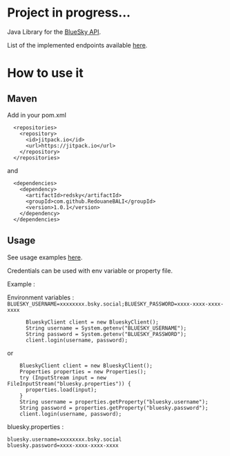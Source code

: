 # Project in progress...

Java Library for the [BlueSky API](https://docs.bsky.app/).

List of the implemented endpoints
available [here](https://github.com/RedouaneBALI/RedSky/blob/main/src/main/java/io/github/redouanebali/IBlueskyClient.java).

# How to use it

## Maven

Add in your pom.xml

```
  <repositories>
    <repository>
      <id>jitpack.io</id>
      <url>https://jitpack.io</url>
    </repository>
  </repositories>
```

and

```
  <dependencies>
    <dependency>
      <artifactId>redsky</artifactId>
      <groupId>com.github.RedouaneBALI</groupId>
      <version>1.0.1</version>
    </dependency>
  </dependencies>  
```

## Usage

See usage
examples [here](https://github.com/RedouaneBALI/RedSky/blob/main/src/test/java/io.github.redouanebali.IntegrationTest.java).

Credentials can be used with env variable or property file.

Example :

Environment variables : `BLUESKY_USERNAME=xxxxxxxx.bsky.social;BLUESKY_PASSWORD=xxxx-xxxx-xxxx-xxxx`

```
      BlueskyClient client = new BlueskyClient();
      String username = System.getenv("BLUESKY_USERNAME");
      String password = System.getenv("BLUESKY_PASSWORD");
      client.login(username, password);
```

or

```
    BlueskyClient client = new BlueskyClient();
    Properties properties = new Properties();
    try (InputStream input = new FileInputStream("bluesky.properties")) {
      properties.load(input);
    }
    String username = properties.getProperty("bluesky.username");
    String password = properties.getProperty("bluesky.password");
    client.login(username, password);
```

bluesky.properties :

```
bluesky.username=xxxxxxxx.bsky.social
bluesky.password=xxxx-xxxx-xxxx-xxxx
````
